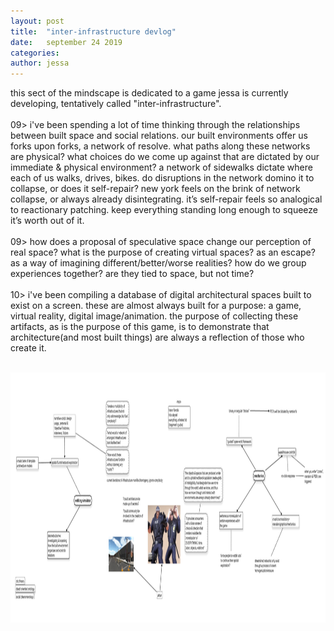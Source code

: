 ```yaml
---
layout: post
title:  "inter-infrastructure devlog"
date:   september 24 2019
categories: 
author: jessa
---
```

this sect of the mindscape is dedicated to a game jessa is currently developing, tentatively called "inter-infrastructure". <br><br>
09> i've been spending a lot of time thinking through the relationships between built space and social relations. our built environments offer us forks upon forks, a network of resolve. what paths along these networks are physical? what choices do we come up against that are dictated by our immediate & physical environment? a network of sidewalks dictate where each of us walks, drives, bikes. do disruptions in the network domino it to collapse, or does it self-repair? new york feels on the brink of network collapse, or always already disintegrating. it’s self-repair feels so analogical to reactionary patching. keep everything standing long enough to squeeze it’s worth out of it.<br><br>
09> how does a proposal of speculative space change our perception of real space? what is the purpose of creating virtual spaces? as an escape? as a way of imagining different/better/worse realities? how do we group experiences together? are they tied to space, but not time?<br><br>
10> i've been compiling a database of digital architectural spaces built to exist on a screen. these are almost always built for a purpose: a game, virtual reality, digital image/animation. the purpose of collecting these artifacts, as is the purpose of this game, is to demonstrate that architecture(and most built things) are always a reflection of those who create it. <!-- <insert something here abt homogeny, and renee gladman influences! -->
<br>
<br>
<p>
<img src="/images/mindmapweb.jpg" alt="mindmap" width="1300" height="400" >
</p>